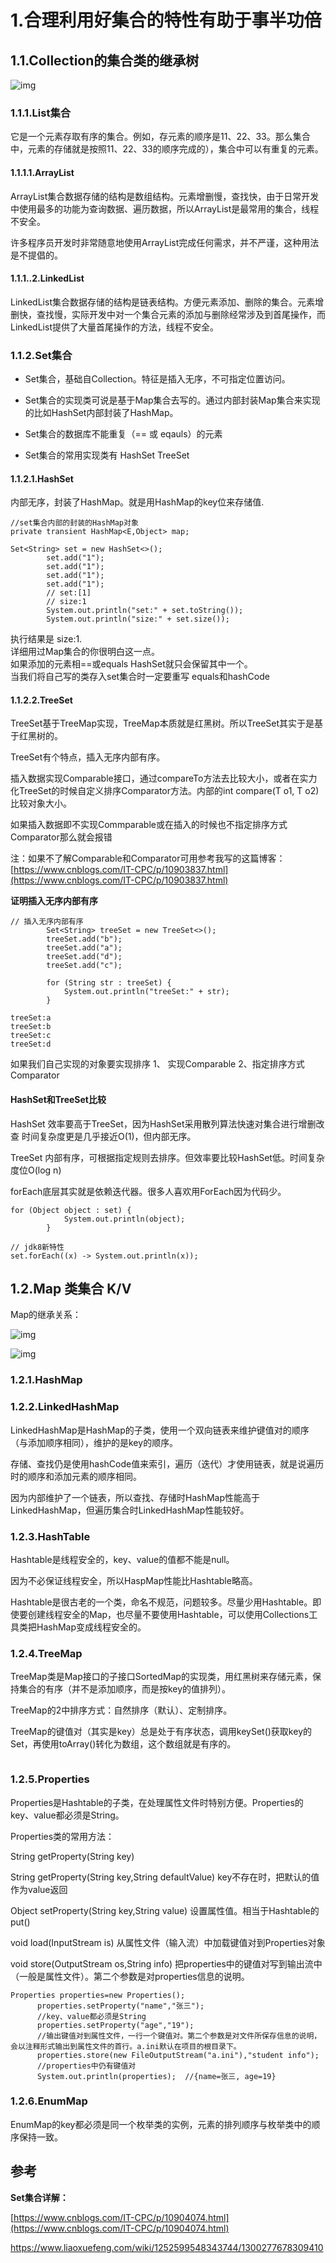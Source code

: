 # 1.合理利用好集合的特性有助于事半功倍

## 1.1.Collection的集合类的继承树

![img](/static/image/20190717224652123.png)

### 1.1.1.List集合

它是一个元素存取有序的集合。例如，存元素的顺序是11、22、33。那么集合中，元素的存储就是按照11、22、33的顺序完成的），集合中可以有重复的元素。

#### 1.1.1.1.ArrayList

ArrayList集合数据存储的结构是数组结构。元素增删慢，查找快，由于日常开发中使用最多的功能为查询数据、遍历数据，所以ArrayList是最常用的集合，线程不安全。

许多程序员开发时非常随意地使用ArrayList完成任何需求，并不严谨，这种用法是不提倡的。

#### 1.1.1..2.LinkedList

LinkedList集合数据存储的结构是链表结构。方便元素添加、删除的集合。元素增删快，查找慢，实际开发中对一个集合元素的添加与删除经常涉及到首尾操作，而LinkedList提供了大量首尾操作的方法，线程不安全。

### 1.1.2.Set集合

* Set集合，基础自Collection。特征是插入无序，不可指定位置访问。

* Set集合的实现类可说是基于Map集合去写的。通过内部封装Map集合来实现的比如HashSet内部封装了HashMap。

* Set集合的数据库不能重复（== 或 eqauls）的元素

* Set集合的常用实现类有 HashSet TreeSet

#### 1.1.2.1.HashSet

内部无序，封装了HashMap。就是用HashMap的key位来存储值.

```
//set集合内部的封装的HashMap对象
private transient HashMap<E,Object> map;
```

```
Set<String> set = new HashSet<>();
        set.add("1");
        set.add("1");
        set.add("1");
        set.add("1");
        // set:[1]
        // size:1
        System.out.println("set:" + set.toString());
        System.out.println("size:" + set.size());
```

执行结果是 size:1.  
详细用过Map集合的你很明白这一点。  
如果添加的元素相==或equals HashSet就只会保留其中一个。  
当我们将自己写的类存入set集合时一定要重写 equals和hashCode

#### 1.1.2.2.TreeSet

TreeSet基于TreeMap实现，TreeMap本质就是红黑树。所以TreeSet其实于是基于红黑树的。

TreeSet有个特点，插入无序内部有序。

插入数据实现Comparable接口，通过compareTo方法去比较大小，或者在实力化TreeSet的时候自定义排序Comparator方法。内部的int compare\(T o1, T o2\)比较对象大小。

如果插入数据即不实现Commparable或在插入的时候也不指定排序方式Comparator那么就会报错

注：如果不了解Comparable和Comparator可用参考我写的这篇博客：[https://www.cnblogs.com/IT-CPC/p/10903837.html](https://www.cnblogs.com/IT-CPC/p/10903837.html)

**证明插入无序内部有序**

```
// 插入无序内部有序
        Set<String> treeSet = new TreeSet<>();
        treeSet.add("b");
        treeSet.add("a");
        treeSet.add("d");
        treeSet.add("c");

        for (String str : treeSet) {
            System.out.println("treeSet:" + str);
        }

treeSet:a
treeSet:b
treeSet:c
treeSet:d
```

如果我们自己实现的对象要实现排序 1、 实现Comparable 2、指定排序方式 Comparator

#### HashSet和TreeSet比较

HashSet 效率要高于TreeSet，因为HashSet采用散列算法快速对集合进行增删改查 时间复杂度更是几乎接近O\(1\)，但内部无序。

TreeSet 内部有序，可根据指定规则去排序。但效率要比较HashSet低。时间复杂度位O\(log n\)

forEach底层其实就是依赖迭代器。很多人喜欢用ForEach因为代码少。

```
for (Object object : set) {
            System.out.println(object);
        }

// jdk8新特性
set.forEach((x) -> System.out.println(x));
```

## 1.2.Map 类集合 K/V

Map的继承关系：

![img](/static/image/1685101-20190520015745840-1408257336.png)

![img](/static/image/微信截图_20200423170437.png)

### 1.2.1.HashMap

### 1.2.2.LinkedHashMap

LinkedHashMap是HashMap的子类，使用一个双向链表来维护键值对的顺序（与添加顺序相同），维护的是key的顺序。

存储、查找仍是使用hashCode值来索引，遍历（迭代）才使用链表，就是说遍历时的顺序和添加元素的顺序相同。

因为内部维护了一个链表，所以查找、存储时HashMap性能高于LinkedHashMap，但遍历集合时LinkedHashMap性能较好。

### 1.2.3.HashTable

Hashtable是线程安全的，key、value的值都不能是null。

因为不必保证线程安全，所以HaspMap性能比Hashtable略高。

Hashtable是很古老的一个类，命名不规范，问题较多。尽量少用Hashtable。即使要创建线程安全的Map，也尽量不要使用Hashtable，可以使用Collections工具类把HashMap变成线程安全的。

### 1.2.4.TreeMap

TreeMap类是Map接口的子接口SortedMap的实现类，用红黑树来存储元素，保持集合的有序（并不是添加顺序，而是按key的值排列）。

TreeMap的2中排序方式：自然排序（默认）、定制排序。

TreeMap的键值对（其实是key）总是处于有序状态，调用keySet\(\)获取key的Set，再使用toArray\(\)转化为数组，这个数组就是有序的。

```

```

### 1.2.5.Properties

Properties是Hashtable的子类，在处理属性文件时特别方便。Properties的key、value都必须是String。

Properties类的常用方法：

String getProperty\(String key\)

String getProperty\(String key,String defaultValue\)   key不存在时，把默认的值作为value返回

Object setProperty\(String key,String value\)   设置属性值。相当于Hashtable的put\(\)

void  load\(InputStream is\)   从属性文件（输入流）中加载键值对到Properties对象

void store\(OutputStream os,String info\)   把properties中的键值对写到输出流中（一般是属性文件）。第二个参数是对properties信息的说明。

```
Properties properties=new Properties();
      properties.setProperty("name","张三");
      //key、value都必须是String
      properties.setProperty("age","19");  
      //输出键值对到属性文件，一行一个键值对。第二个参数是对文件所保存信息的说明，会以注释形式输出到属性文件的首行。a.ini默认在项目的根目录下。
      properties.store(new FileOutputStream("a.ini"),"student info");
      //properties中仍有键值对
      System.out.println(properties);  //{name=张三, age=19}
```

### 1.2.6.EnumMap

EnumMap的key都必须是同一个枚举类的实例，元素的排列顺序与枚举类中的顺序保持一致。

## 参考

**Set集合详解：**

[https://www.cnblogs.com/IT-CPC/p/10904074.html](https://www.cnblogs.com/IT-CPC/p/10904074.html)

https://www.liaoxuefeng.com/wiki/1252599548343744/1300277678309410

